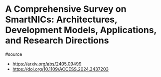 # A Comprehensive Survey on SmartNICs: Architectures, Development Models, Applications, and Research Directions

#source

- https://arxiv.org/abs/2405.09499
- https://doi.org/10.1109/ACCESS.2024.3437203
